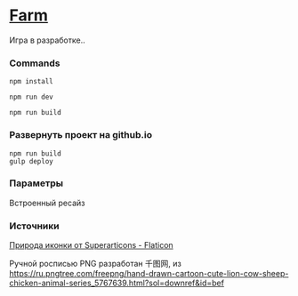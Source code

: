 # [Farm](https://annaveller.github.io/Farm/)

Игра в разработке..

### Commands

`npm install`

`npm run dev`

`npm run build`

### Развернуть проект на github.io

```
npm run build
gulp deploy
```

### Параметры

Встроенный ресайз


### Источники

<a href="https://www.flaticon.com/ru/free-icons/" title="природа иконки">Природа иконки от Superarticons - Flaticon</a>

Ручной росписью PNG разработан 千图网, из https://ru.pngtree.com/freepng/hand-drawn-cartoon-cute-lion-cow-sheep-chicken-animal-series_5767639.html?sol=downref&id=bef



